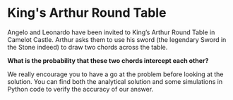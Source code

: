 # King's Arthur Round Table
Angelo and Leonardo have been invited to King’s Arthur Round Table in Camelot Castle. Arthur asks them to use his sword (the legendary Sword in the Stone indeed) to draw two chords across the table. 

**What is the probability that these two chords intercept each other?**

We really encourage you to have a go at the problem before looking at the solution.
You can find both the analytical solution and some simulations in Python code to verify the accuracy of our answer.
